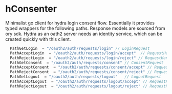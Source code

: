 # hConsenter

Minimalist go client for hydra login consent flow. Essentially it provides typed wrappers for the following paths. Response models are sourced from ory sdk. Hydra as an oath2 server needs an identity service, which can be created quickly with this client. 

```go
  PathGetLogin  = "/oauth2/auth/requests/login" // LoginRequest
  PathAcceptLogin  = "/oauth2/auth/requests/login/accept"  // RequestHandlerResponse
  PathRejectLogin  = "/oauth2/auth/requests/login/reject" // RequestHandlerResponse
  PathGetConsent  = "/oauth2/auth/requests/consent" // ConsentRequest
  PathAcceptConsent  = "/oauth2/auth/requests/consent/accept" // RequestHandlerResponse
  PathRejectConsent  = "/oauth2/auth/requests/consent/reject" // RequestHandlerResponse
  PathGetLogout  = "/oauth2/auth/requests/logout"   // LogoutRequest
  PathAcceptLogout  = "/oauth2/auth/requests/logout/accept" // RequestHandlerResponse
  PathRejectLogout  = "/oauth2/auth/requests/logout/reject" // RequestHandlerResponse
```
